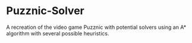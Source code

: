 # Puzznic-Solver
A recreation of the video game Puzznic with potential solvers using an A* algorithm with several possible heuristics.
